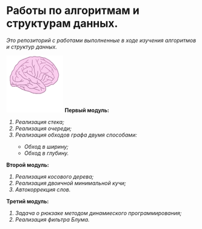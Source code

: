 # Работы по алгоритмам и структурам данных.
<p><em>Это репозиторий с работами выполненные в ходе изучения алгоритмов и структур данных.</em></p>  
<img src="https://github.com/levon-avackimyanc/AaDS/blob/master/file.gif" width="150" height="150" />
<b>Первый модуль:</b>
<ol>
<em>
<li>Реализация стека;</li>
<li>Реализация очереди;</li>
<li>Реализация обходов графа двумя способами:</li>
<ul>
<li>Обход в ширину;</li>
<li>Обход в глубину.</li>
</em>
</ul>
</ol>
<b>Второй модуль:</b>
<em>
<ol>
<li>Реализация косового дерева;</li>
<li>Реализация двоичной минимальной кучи;</li>
<li>Автокоррекция слов.</li>
</em>
</ol>
<b>Третий модуль:</b>
<ol>
<em>
<li>Задача о рюкзаке методом динамиеского программирования;</li>
<li>Реализация фильтра Блума.</li>
</em>
</ol>
